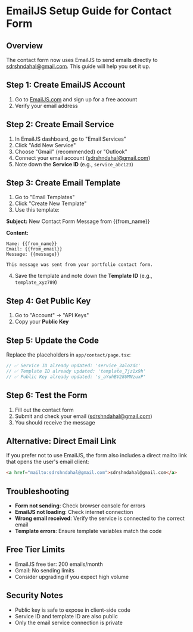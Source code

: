 # EmailJS Setup Guide for Contact Form

## Overview
The contact form now uses EmailJS to send emails directly to sdrshndahal@gmail.com. This guide will help you set it up.

## Step 1: Create EmailJS Account
1. Go to [EmailJS.com](https://www.emailjs.com/) and sign up for a free account
2. Verify your email address

## Step 2: Create Email Service
1. In EmailJS dashboard, go to "Email Services"
2. Click "Add New Service"
3. Choose "Gmail" (recommended) or "Outlook"
4. Connect your email account (sdrshndahal@gmail.com)
5. Note down the **Service ID** (e.g., `service_abc123`)

## Step 3: Create Email Template
1. Go to "Email Templates"
2. Click "Create New Template"
3. Use this template:

**Subject:** New Contact Form Message from {{from_name}}

**Content:**
```
Name: {{from_name}}
Email: {{from_email}}
Message: {{message}}

This message was sent from your portfolio contact form.
```

4. Save the template and note down the **Template ID** (e.g., `template_xyz789`)

## Step 4: Get Public Key
1. Go to "Account" → "API Keys"
2. Copy your **Public Key**

## Step 5: Update the Code
Replace the placeholders in `app/contact/page.tsx`:

```typescript
// ✅ Service ID already updated: 'service_3alozdc'
// ✅ Template ID already updated: 'template_7jz1x9h'
// ✅ Public Key already updated: 's_aYuhBV28UMNzuxP'
```

## Step 6: Test the Form
1. Fill out the contact form
2. Submit and check your email (sdrshndahal@gmail.com)
3. You should receive the message

## Alternative: Direct Email Link
If you prefer not to use EmailJS, the form also includes a direct mailto link that opens the user's email client:

```html
<a href="mailto:sdrshndahal@gmail.com">sdrshndahal@gmail.com</a>
```

## Troubleshooting
- **Form not sending**: Check browser console for errors
- **EmailJS not loading**: Check internet connection
- **Wrong email received**: Verify the service is connected to the correct email
- **Template errors**: Ensure template variables match the code

## Free Tier Limits
- EmailJS free tier: 200 emails/month
- Gmail: No sending limits
- Consider upgrading if you expect high volume

## Security Notes
- Public key is safe to expose in client-side code
- Service ID and template ID are also public
- Only the email service connection is private
